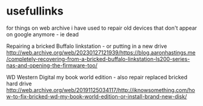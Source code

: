 # usefullinks
for things on web archive i have used to repair old devices that don't appear on google anymore - ie dead

Repairing a bricked Buffalo linkstation - or putting in a new drive
http://web.archive.org/web/20230127121939/https://blog.aaronhastings.me/completely-recovering-from-a-bricked-buffalo-linkstation-ls200-series-nas-and-opening-the-firmware-too/

WD Western Digital my book world edition - also repair replaced bricked hard drive
http://web.archive.org/web/20191125034117/http://iknowsomething.com/how-to-fix-bricked-wd-my-book-world-edition-or-install-brand-new-disk/

